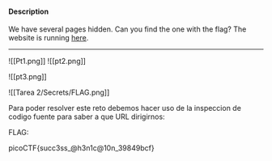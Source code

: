 
#### Description

We have several pages hidden. Can you find the one with the flag? The website is running [here](http://saturn.picoctf.net:59360/).

-----------
![[Pt1.png]]
![[pt2.png]]

![[pt3.png]]

![[Tarea 2/Secrets/FLAG.png]]

Para poder resolver este reto debemos hacer uso de la inspeccion de codigo fuente para saber a que URL dirigirnos:

FLAG:

picoCTF{succ3ss_@h3n1c@10n_39849bcf}
